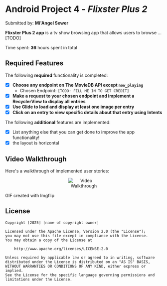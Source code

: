 # Android Project 4 - *Flixster Plus 2*

Submitted by: **Mi'Angel Sewer**

**Flixster Plus 2 app** is a tv show browsing app that allows users to browse ... [TODO] 

Time spent: **36** hours spent in total

## Required Features

The following **required** functionality is completed:

- [x] **Choose any endpoint on The MovieDB API except `now_playing`**
  - Chosen Endpoint: `[TODO: FILL ME IN TO GET CREDIT]`
- [x] **Make a request to your chosen endpoint and implement a RecyclerView to display all entries**
- [x] **Use Glide to load and display at least one image per entry**
- [x] **Click on an entry to view specific details about that entry using Intents**

The following **additional** features are implemented:

- [x] List anything else that you can get done to improve the app functionality!
- [x] the layout is horizontal 

## Video Walkthrough

Here's a walkthrough of implemented user stories:
<p align="center">
  <img src="https://i.imgflip.com/a7bejm.gif" alt="Video Walkthrough" style="max-width:100; height:auto;" />
</p>

GIF created with Imgflip 

## License

    Copyright [2025] [name of copyright owner]

    Licensed under the Apache License, Version 2.0 (the "License");
    you may not use this file except in compliance with the License.
    You may obtain a copy of the License at

        http://www.apache.org/licenses/LICENSE-2.0

    Unless required by applicable law or agreed to in writing, software
    distributed under the License is distributed on an "AS IS" BASIS,
    WITHOUT WARRANTIES OR CONDITIONS OF ANY KIND, either express or implied.
    See the License for the specific language governing permissions and
    limitations under the License.
